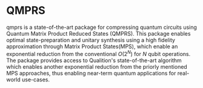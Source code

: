 # QMPRS
qmprs is a state-of-the-art package for compressing quantum circuits using Quantum Matrix Product Reduced States (QMPRS). This package enables optimal state-preparation and unitary synthesis using a high fidelity approximation through Matrix Product States(MPS), which enable an exponential reduction from the conventional $O(2^N)$ for $N$ qubit operations. The package provides access to Qualition's state-of-the-art algorithm which enables another exponential reduction from the priorly mentioned MPS approaches, thus enabling near-term quantum applications for real-world use-cases.
